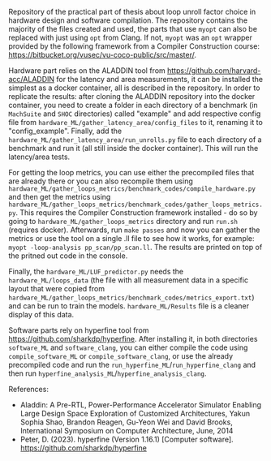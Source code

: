 Repository of the practical part of thesis about loop unroll factor choice in hardware design and software compilation. The repository contains the majority of the files created and used, the parts that use `myopt` can also be replaced with just using `opt` from Clang. If not, `myopt` was an `opt` wrapper provided by the following framework from a Compiler Construction course: https://bitbucket.org/vusec/vu-coco-public/src/master/.

Hardware part relies on the ALADDIN tool from https://github.com/harvard-acc/ALADDIN for the latency and area measurements, it can be installed the simplest as a docker container, all is described in the repository. In order to replicate the results: after cloning the ALADDIN repository into the docker container, you need to create a folder in each directory of a benchmark (in `MachSuite` and `SHOC` directories) called "example" and add respective config file from `hardware_ML/gather_latency_area/config_files` to it, renaming it to "config_example". Finally, add the `hardware_ML/gather_latency_area/run_unrolls.py` file to each directory of a benchmark and run it (all still inside the docker container). This will run the latency/area tests. 

For getting the loop metrics, you can use either the precompiled files that are already there or you can also recompile them using `hardware_ML/gather_loops_metrics/benchmark_codes/compile_hardware.py` and then get the metrics using `hardware_ML/gather_loops_metrics/benchmark_codes/gather_loops_metrics.py`. This requires the Compiler Construction framework installed - do so by going to `hardware_ML/gather_loops_metrics` directory and run `run.sh` (requires docker). Afterwards, run `make passes` and now you can gather the metrics or use the tool on a single .ll file to see how it works, for example: `myopt -loop-analysis pp_scan/pp_scan.ll`. The results are printed on top of the pritned out code in the console.

Finally, the `hardware_ML/LUF_predictor.py` needs the `hardware_ML/loops_data` (the file with all measurement data in a specific layout that were copied from `hardware_ML/gather_loops_metrics/benchmark_codes/metrics_export.txt`) and can be run to train the models. `hardware_ML/Results` file is a cleaner display of this data.

Software parts rely on hyperfine tool from https://github.com/sharkdp/hyperfine. After installing it, in both directories `software_ML` and `software_clang`, you can either compile the code using `compile_software_ML` or `compile_software_clang`, or use the already precompiled code and run the `run_hyperfine_ML`/`run_hyperfine_clang` and then run `hyperfine_analysis_ML`/`hyperfine_analysis_clang`. 

References: 
- Aladdin: A Pre-RTL, Power-Performance Accelerator Simulator Enabling Large Design Space Exploration of Customized Architectures, Yakun Sophia Shao, Brandon Reagen, Gu-Yeon Wei and David Brooks, International Symposium on Computer Architecture, June, 2014
- Peter, D. (2023). hyperfine (Version 1.16.1) [Computer software]. https://github.com/sharkdp/hyperfine
